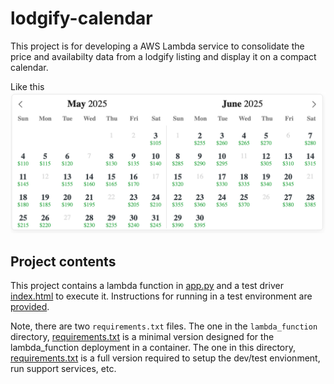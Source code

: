 # lodgify-calendar

This project is for developing a AWS Lambda service to consolidate the price and availabilty data from a lodgify listing and display it on a compact calendar.

Like this
![sample calendar display](docs/availability-price-calendar.png)


## Project contents

This project contains a lambda function in [app.py](lambda_function/app.py) and a test driver [index.html](calendar_frontend/index.html) to execute it.  Instructions for running in a test environment are [provided](tests/README.md).  

Note, there are two `requirements.txt` files.  The one in the `lambda_function` directory, [requirements.txt](lambda_function/requirements.txt) is a minimal version designed for the lambda_function deployment in a container.  The one in this directory, [requirements.txt](requirements.txt) is a full version required to setup the dev/test envionment, run support services, etc.